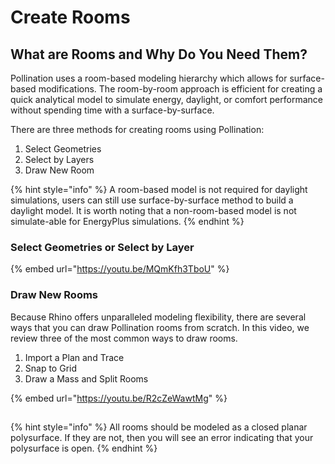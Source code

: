 # Create Rooms

## What are Rooms and Why Do You Need Them?

Pollination uses a room-based modeling hierarchy which allows for surface-based modifications. The room-by-room approach is efficient for creating a quick analytical model to simulate energy, daylight, or comfort performance without spending time with a surface-by-surface.

There are three methods for creating rooms using Pollination:&#x20;

1. Select Geometries
2. Select by Layers
3. Draw New Room

{% hint style="info" %}
A room-based model is not required for daylight simulations, users can still use surface-by-surface method to build a daylight model. It is worth noting that a non-room-based model is not simulate-able for EnergyPlus simulations.
{% endhint %}

### Select Geometries or Select by Layer

{% embed url="https://youtu.be/MQmKfh3TboU" %}

### Draw New Rooms

Because Rhino offers unparalleled modeling flexibility, there are several ways that you can draw Pollination rooms from scratch. In this video, we review three of the most common ways to draw rooms.

1. Import a Plan and Trace
2. Snap to Grid
3. Draw a Mass and Split Rooms&#x20;

{% embed url="https://youtu.be/R2cZeWawtMg" %}



##

{% hint style="info" %}
All rooms should be modeled as a closed planar polysurface. If they are not, then you will see an error indicating that your polysurface is open.
{% endhint %}

